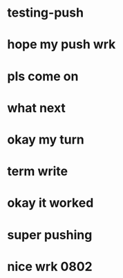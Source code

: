# testing-push
# hope my push wrk
# pls come on
# what next
# okay my turn
# term write
# okay it worked
# super pushing
# nice wrk 0802